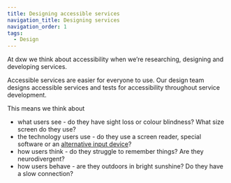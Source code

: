 ```yaml
---
title: Designing accessible services
navigation_title: Designing services
navigation_order: 1
tags:
  - Design
---
```

At dxw we think about accessibility when we’re researching, designing and developing services. 

Accessible services are easier for everyone to use. Our design team designs accessible services and tests for accessibility throughout service development.

This means we think about

* what users see - do they have sight loss or colour blindness? What size screen do they use?
* the technology users use - do they use a screen reader, special software or an [alternative input device](https://business.scope.org.uk/article/assistive-technology-devices-definitions-how-disabled-people-use-the-web)?
* how users think - do they struggle to remember things? Are they neurodivergent?
* how users behave - are they outdoors in bright sunshine? Do they have a slow connection?